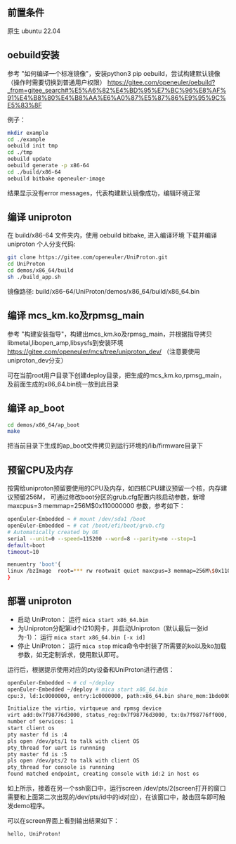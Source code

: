## 前置条件
原生 ubuntu 22.04

## oebuild安装
参考 "如何编译一个标准镜像"，安装python3 pip oebuild，尝试构建默认镜像（操作时需要切换到普通用户权限）
https://gitee.com/openeuler/oebuild?_from=gitee_search#%E5%A6%82%E4%BD%95%E7%BC%96%E8%AF%91%E4%B8%80%E4%B8%AA%E6%A0%87%E5%87%86%E9%95%9C%E5%83%8F

例子：
```sh
mkdir example
cd ./example
oebuild init tmp
cd ./tmp 
oebuild update
oebuild generate -p x86-64
cd ./build/x86-64
oebuild bitbake openeuler-image
```

结果显示没有error messages，代表构建默认镜像成功，编辑环境正常

## 编译 uniproton
在 build/x86-64 文件夹内，使用 oebuild bitbake, 进入编译环境
下载并编译 uniproton 个人分支代码:

```sh
git clone https://gitee.com/openeuler/UniProton.git
cd UniProton
cd demos/x86_64/build
sh ./build_app.sh
```

镜像路径: build/x86-64/UniProton/demos/x86_64/build/x86_64.bin

## 编译 mcs_km.ko及rpmsg_main
参考 "构建安装指导"，构建出mcs_km.ko及rpmsg_main，并根据指导拷贝libmetal,libopen_amp,libsysfs到安装环境
https://gitee.com/openeuler/mcs/tree/uniproton_dev/ （注意要使用uniproton_dev分支）

可在当前root用户目录下创建deploy目录，把生成的mcs_km.ko,rpmsg_main，及前面生成的x86_64.bin统一放到此目录

## 编译 ap_boot
```sh
cd demos/x86_64/ap_boot
make
```
把当前目录下生成的ap_boot文件拷贝到运行环境的/lib/firmware目录下

## 预留CPU及内存
按需给uniproton预留要使用的CPU及内存，如四核CPU建议预留一个核，内存建议预留256M， 可通过修改boot分区的grub.cfg配置内核启动参数，新增 maxcpus=3 memmap=256M\$0x110000000 参数，参考如下：
```sh
openEuler-Embedded ~ # mount /dev/sda1 /boot
openEuler-Embedded ~ # cat /boot/efi/boot/grub.cfg
# Automatically created by OE
serial --unit=0 --speed=115200 --word=8 --parity=no --stop=1
default=boot
timeout=10

menuentry 'boot'{
linux /bzImage  root=*** rw rootwait quiet maxcpus=3 memmap=256M\$0x110000000 console=ttyS0,115200 console=tty0
}
```

## 部署 uniproton
  - 启动 UniProton：
     运行 `mica start x86_64.bin`
  - 为Uniproton分配第id个I210网卡，并启动Uniproton（默认最后一张id为-1）：
     运行 `mica start x86_64.bin [-x id]`
  - 停止 UniProton：
     运行 `mica stop`
mica命令中封装了所需要的ko以及ko加载参数，如无定制诉求，使用默认即可。

运行后，根据提示使用对应的pty设备和UniProton进行通信：
```sh
openEuler-Embedded ~ # cd ~/deploy
openEuler-Embedded ~/deploy # mica start x86_64.bin
cpu:3, ld:1c0000000, entry:1c0000000, path:x86_64.bin share_mem:1bde00000

Initialize the virtio, virtqueue and rpmsg device
virt add:0x7f98776d3000, status_reg:0x7f98776d3000, tx:0x7f98776ff000, rx:0x7f98776fb000, mempool:0x7f98776d7000
number of services: 1
start client os
pty master fd is :4
pls open /dev/pts/1 to talk with client OS
pty_thread for uart is runnning
pty master fd is :5
pls open /dev/pts/2 to talk with client OS
pty_thread for console is runnning
found matched endpoint, creating console with id:2 in host os
```
如上所示，接着在另一个ssh窗口中，运行screen /dev/pts/2(screen打开的窗口需要和上面第二次出现的/dev/pts/id中的id对应），在该窗口中，敲击回车即可触发demo程序。

可以在screen界面上看到输出结果如下：
```
hello, UniProton!
```